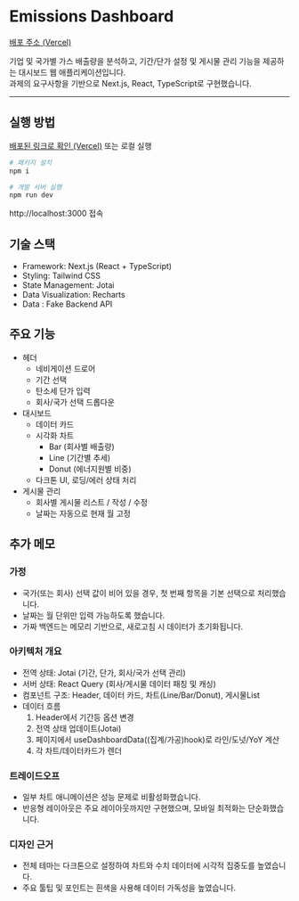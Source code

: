 # Emissions Dashboard

[배포 주소 (Vercel)](https://emissions-dashboard-eta.vercel.app)

기업 및 국가별 가스 배출량을 분석하고, 기간/단가 설정 및 게시물 관리 기능을 제공하는 대시보드 웹 애플리케이션입니다.  
과제의 요구사항을 기반으로 Next.js, React, TypeScript로 구현했습니다.

---

## 실행 방법

[배포된 링크로 확인 (Vercel)](https://emissions-dashboard-eta.vercel.app) 또는 로컬 실행
```bash
# 패키지 설치
npm i

# 개발 서버 실행
npm run dev
```
http://localhost:3000 접속

## 기술 스택
- Framework: Next.js (React + TypeScript)
- Styling: Tailwind CSS
- State Management: Jotai
- Data Visualization: Recharts
- Data : Fake Backend API

## 주요 기능
- 헤더
    - 네비게이션 드로어
    - 기간 선택
    - 탄소세 단가 입력
    - 회사/국가 선택 드롭다운
- 대시보드
    - 데이터 카드
    - 시각화 차트
        - Bar (회사별 배출량)
        - Line (기간별 추세)
        - Donut (에너지원별 비중)
    - 다크톤 UI, 로딩/에러 상태 처리
- 게시물 관리
    - 회사별 게시물 리스트 / 작성 / 수정
    - 날짜는 자동으로 현재 월 고정

## 추가 메모

### 가정
- 국가(또는 회사) 선택 값이 비어 있을 경우, 첫 번째 항목을 기본 선택으로 처리했습니다.
- 날짜는 월 단위만 입력 가능하도록 했습니다.
- 가짜 백엔드는 메모리 기반으로, 새로고침 시 데이터가 초기화됩니다.

### 아키텍처 개요
- 전역 상태: Jotai (기간, 단가, 회사/국가 선택 관리)
- 서버 상태: React Query (회사/게시물 데이터 패칭 및 캐싱)
- 컴포넌트 구조: Header, 데이터 카드, 차트(Line/Bar/Donut), 게시물List
- 데이터 흐름
  1) Header에서 기간등 옵션 변경  
  2) 전역 상태 업데이트(Jotai)  
  3) 페이지에서 useDashboardData((집계/가공)hook)로 라인/도넛/YoY 계산
  4) 각 차트/데이터카드가 렌더

### 트레이드오프
- 일부 차트 애니메이션은 성능 문제로 비활성화했습니다.
- 반응형 레이아웃은 주요 레이아웃까지만 구현했으며, 모바일 최적화는 단순화했습니다.

### 디자인 근거
- 전체 테마는 다크톤으로 설정하여 차트와 수치 데이터에 시각적 집중도를 높였습니다.
- 주요 툴팁 및 포인트는 흰색을 사용해 데이터 가독성을 높였습니다.